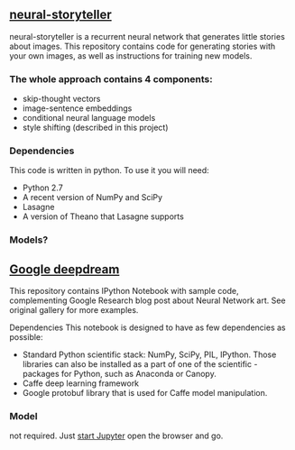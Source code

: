 
## [neural-storyteller](https://github.com/ryankiros/neural-storyteller) ##

neural-storyteller is a recurrent neural network that generates little stories about images. This repository contains code for generating stories with your own images, as well as instructions for training new models.

### The whole approach contains 4 components: ###

- skip-thought vectors
- image-sentence embeddings
- conditional neural language models
- style shifting (described in this project)

### Dependencies ###
This code is written in python. To use it you will need:
- Python 2.7
- A recent version of NumPy and SciPy
- Lasagne
- A version of Theano that Lasagne supports

### Models? ###

## [Google deepdream](https://github.com/google/deepdream)
This repository contains IPython Notebook with sample code, complementing Google Research blog post about Neural Network art. See original gallery for more examples.

Dependencies
This notebook is designed to have as few dependencies as possible:
- Standard Python scientific stack: NumPy, SciPy, PIL, IPython. Those libraries can also be installed as a part of one of the scientific - packages for Python, such as Anaconda or Canopy.
- Caffe deep learning framework
- Google protobuf library that is used for Caffe model manipulation.

### Model ###
not required. Just [start Jupyter](https://github.com/mrzl/MLDIY/wiki/Running-Jupyter-notebooks-remotely) open the browser and go.
